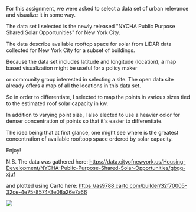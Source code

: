 
For this assignment, we were asked to select a data set of urban relevance and visualize it in some way. 

The data set I selected is the newly released "NYCHA Public Purpose Shared Solar Opportunities" for New York City. 

The data describe available rooftop space for solar from LiDAR data collected for New York City for a subset of buildings. 

Because the data set includes latitude and longitude (location), a map based visualization might be useful for a policy maker 

or community group interested in selecting a site. The open data site already offers a map of all the locations in this data set. 

So in order to differentiate, I selected to map the points in various sizes tied to the estimated roof solar capacity in kw. 

In addition to varying point size, I also elected to use a heavier color for denser concentration of points so that it's easier to differentiate. 

The idea being that at first glance, one might see where is the greatest concentration of available rooftoop space ordered by solar capacity. 

Enjoy! 

N.B. The data was gathered here: https://data.cityofnewyork.us/Housing-Development/NYCHA-Public-Purpose-Shared-Solar-Opportunities/gbgg-xjuf

and plotted using Carto here: https://as9788.carto.com/builder/32f70005-32ce-4e75-8574-3e08a26e7a66


[<img src="https://as9788.carto.com/builder/32f70005-32ce-4e75-8574-3e08a26e7a66">](https://as9788.carto.com/builder/32f70005-32ce-4e75-8574-3e08a26e7a66)

